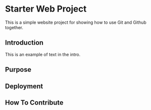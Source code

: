 # Starter Web Project

This is a simple website project for showing how to use Git and Github together.

## Introduction

This is an example of text in the intro.

## Purpose

## Deployment

## How To Contribute